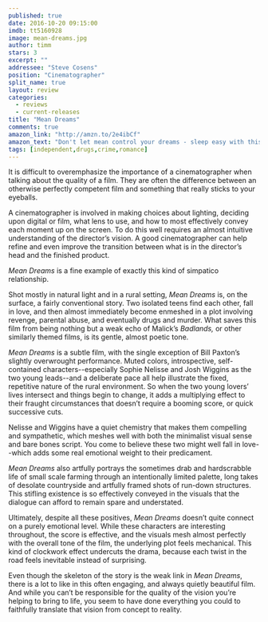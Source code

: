 ```yaml
---
published: true
date: 2016-10-20 09:15:00
imdb: tt5160928
image: mean-dreams.jpg
author: timm
stars: 3
excerpt: ""
addressee: "Steve Cosens"
position: "Cinematographer"
split_name: true
layout: review
categories: 
  - reviews
  - current-releases
title: "Mean Dreams"
comments: true
amazon_link: "http://amzn.to/2e4ibCf"
amazon_text: "Don't let mean control your dreams - sleep easy with this!"
tags: [independent,drugs,crime,romance]
---
```

It is difficult to overemphasize the importance of a cinematographer when talking about the quality of a film. They are often the difference between an otherwise perfectly competent film and something that really sticks to your eyeballs. 

A cinematographer is involved in making choices about lighting, deciding upon digital or film, what lens to use, and how to most effectively convey each moment up on the screen. To do this well requires an almost intuitive understanding of the director’s vision. A good cinematographer can help refine and even improve the transition between what is in the director’s head and the finished product.

_Mean Dreams_ is a fine example of exactly this kind of simpatico relationship. 

Shot mostly in natural light and in a rural setting, _Mean Dreams_ is, on the surface, a fairly conventional story. Two isolated teens find each other, fall in love, and then almost immediately become enmeshed in a plot involving revenge, parental abuse, and eventually drugs and murder. What saves this film from being nothing but a weak echo of Malick’s _Badlands,_ or other similarly themed films, is its gentle, almost poetic tone. 

_Mean Dreams_ is a subtle film, with the single exception of Bill Paxton’s slightly overwrought performance. Muted colors, introspective, self-contained characters--especially Sophie Nelisse and Josh Wiggins as the two young leads--and a deliberate pace all help illustrate the fixed, repetitive nature of the rural environment. So when the two young lovers’ lives intersect and things begin to change, it adds a multiplying effect to their fraught circumstances that doesn’t require a booming score, or quick successive cuts.

Nelisse and Wiggins have a quiet chemistry that makes them compelling and sympathetic, which meshes well with both the minimalist visual sense and bare bones script. You come to believe these two might well fall in love--which adds some real emotional weight to their predicament.

_Mean Dreams_ also artfully portrays the sometimes drab and hardscrabble life of small scale farming through an intentionally limited palette, long takes of desolate countryside and artfully framed shots of run-down structures. This stifling existence is so effectively conveyed in the visuals that the dialogue can afford to remain spare and understated.

Ultimately, despite all these positives, _Mean Dreams_ doesn’t quite connect on a purely emotional level. While these characters are interesting throughout, the score is effective, and the visuals mesh almost perfectly with the overall tone of the film, the underlying plot feels mechanical. This kind of clockwork effect undercuts the drama, because each twist in the road feels inevitable instead of surprising. 

Even though the skeleton of the story is the weak link in _Mean Dreams_, there is a lot to like in this often engaging, and always quietly beautiful film. And while you can’t be responsible for the quality of the vision you’re helping to bring to life, you seem to have done everything you could to faithfully translate that vision from concept to reality.